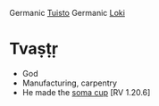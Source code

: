 Germanic [Tuisto](tuisto.md)
Germanic [Loki](loki.md)
# Tvaṣṭṛ
- God
- Manufacturing, carpentry
- He made the [soma cup](soma-cup.md) [RV 1.20.6]